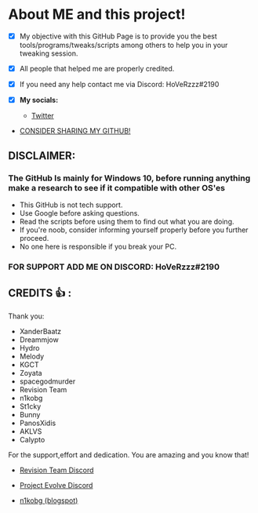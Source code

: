 # About ME and this project!
- [x] My objective with this GitHub Page is to provide you the best tools/programs/tweaks/scripts among others to help you in your tweaking session.

- [x] All people that helped me are properly credited.

- [x] If you need any help contact me via Discord: HoVeRzzz#2190

- [x] **My socials:**
  -  [Twitter](https://twitter.com/superstrikexd)


- [CONSIDER SHARING MY GITHUB!](https://github.com/SuperStrikEtweaks/Tweaking)


## DISCLAIMER:
### The GitHub Is mainly for Windows 10, before running anything make a research to see if it compatible with other OS'es
- This GitHub is not tech support.
- Use Google before asking questions.
- Read the scripts before using them to find out what you are doing.
- If you're noob, consider informing yourself properly before you further proceed.
- No one here is responsible if you break your PC.

### FOR SUPPORT ADD ME ON DISCORD: HoVeRzzz#2190


## CREDITS  :+1: :

Thank you: 
- XanderBaatz
- Dreammjow
- Hydro
- Melody
- KGCT
- Zoyata 
- spacegodmurder
- Revision Team
- n1kobg
- St1cky
- Bunny
- PanosXidis
- AKLVS
- Calypto

For the support,effort and dedication.
You are amazing and you know that!


- [Revision Team Discord](https://discord.gg/962y4pU)

- [Project Evolve Discord](https://discord.gg/e3H7nNq)

- [n1kobg (blogspot)](https://discord.gg/uz3Yp4y)
